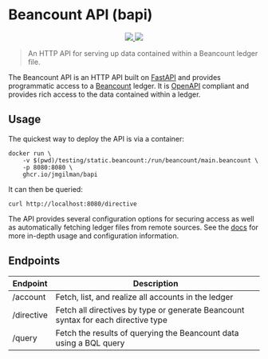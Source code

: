 # Beancount API (bapi)

<p align="center">
    <a href="https://github.com/jmgilman/bapi/actions/workflows/ci.yml">
        <img src="https://github.com/jmgilman/bapi/actions/workflows/ci.yml/badge.svg"/>
    </a>
    <a href="https://jmgilman.github.io/bapi/">
        <img src="https://img.shields.io/badge/docs-passing-brightgreen"/>
    </a>
</p>

> An HTTP API for serving up data contained within a Beancount ledger file.

The Beancount API is an HTTP API built on [FastAPI][1] and provides programmatic
access to a [Beancount][2] ledger. It is [OpenAPI][3] compliant and provides
rich access to the data contained within a ledger.

## Usage

The quickest way to deploy the API is via a container:

```shell
docker run \
    -v $(pwd)/testing/static.beancount:/run/beancount/main.beancount \
    -p 8080:8080 \
    ghcr.io/jmgilman/bapi
```

It can then be queried:

```shell
curl http://localhost:8080/directive
```

The API provides several configuration options for securing access as well as
automatically fetching ledger files from remote sources. See the [docs][4] for
more in-depth usage and configuration information.

## Endpoints

| Endpoint     | Description
| ------------ | --------------------------------------------------------------------------------- |
| /account     | Fetch, list, and realize all accounts in the ledger                               |
| /directive   | Fetch all directives by type or generate Beancount syntax for each directive type |
| /query       | Fetch the results of querying the Beancount data using a BQL query                |

[1]: https://fastapi.tiangolo.com/
[2]: https://beancount.github.io/docs/index.html
[3]: https://www.openapis.org/
[4]: https://jmgilman.github.io/bapi/
